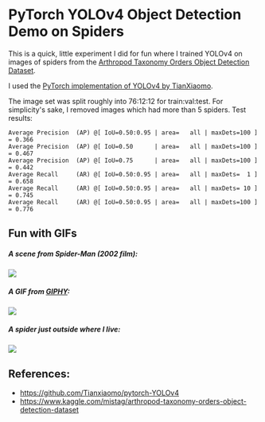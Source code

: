 # PyTorch YOLOv4 Object Detection Demo on Spiders

This is a quick, little experiment I did for fun where I trained YOLOv4 on images of spiders from the [Arthropod Taxonomy Orders Object Detection Dataset](https://www.kaggle.com/mistag/arthropod-taxonomy-orders-object-detection-dataset).

I used the [PyTorch implementation of YOLOv4 by TianXiaomo](https://github.com/Tianxiaomo/pytorch-YOLOv4).

The image set was split roughly into 76:12:12 for train:val:test. For simplicity's sake, I removed images which had more than 5 spiders. 
Test results:

```
Average Precision  (AP) @[ IoU=0.50:0.95 | area=   all | maxDets=100 ] = 0.366
Average Precision  (AP) @[ IoU=0.50      | area=   all | maxDets=100 ] = 0.467
Average Precision  (AP) @[ IoU=0.75      | area=   all | maxDets=100 ] = 0.442
Average Recall     (AR) @[ IoU=0.50:0.95 | area=   all | maxDets=  1 ] = 0.658
Average Recall     (AR) @[ IoU=0.50:0.95 | area=   all | maxDets= 10 ] = 0.745
Average Recall     (AR) @[ IoU=0.50:0.95 | area=   all | maxDets=100 ] = 0.776
```

## Fun with GIFs

##### *A scene from Spider-Man (2002 film):*

![](GIFs/1.gif)

##### *A GIF from [GIPHY](https://media.giphy.com/media/rAbKGNGM99DBC/giphy.gif):*

![](GIFs/2.gif)

##### *A spider just outside where I live:*

![](GIFs/3.gif)


## References:
- https://github.com/Tianxiaomo/pytorch-YOLOv4
- https://www.kaggle.com/mistag/arthropod-taxonomy-orders-object-detection-dataset
